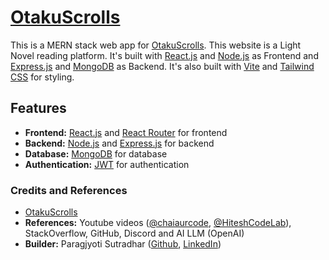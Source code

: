 # [OtakuScrolls](https://otakuscrolls.com)

This is a MERN stack web app for [OtakuScrolls](https://otakuscrolls.com). This website is a Light Novel reading platform. It's built with [React.js](https://reactjs.org/) and [Node.js](https://nodejs.org/) as Frontend and [Express.js](https://expressjs.com/) and [MongoDB](https://www.mongodb.com/) as Backend. It's also built with [Vite](https://vitejs.dev/) and [Tailwind CSS](https://tailwindcss.com/) for styling.

## Features

-   **Frontend:** [React.js](https://reactjs.org/) and [React Router](https://reacttraining.com/react-router/) for frontend
-   **Backend:** [Node.js](https://nodejs.org/) and [Express.js](https://expressjs.com/) for backend
-   **Database:** [MongoDB](https://www.mongodb.com/) for database
-   **Authentication:** [JWT](https://jwt.io/) for authentication

### Credits and References

-   [OtakuScrolls](https://otakuscrolls.com)
-   **References:** Youtube videos ([@chaiaurcode](https://www.youtube.com/@chaiaurcode), [@HiteshCodeLab](https://www.youtube.com/@HiteshCodeLab)), StackOverflow, GitHub, Discord and AI LLM (OpenAI)
-   **Builder:** Paragjyoti Sutradhar ([Github](https://github.com/paragjyoti000), [LinkedIn](https://www.linkedin.com/in/paragjyoti-sutradhar-807072225/))
